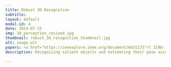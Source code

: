 ```yaml
---
title: Robust 3D Recognition
subtitle:
layout: default
modal-id: 4
date: 2014-07-15
img: 3d_perception_resized.jpg
thumbnail: robust_3d_recognition_thumbnail.jpg
alt: image-alt
papers: <a href="https://ieeexplore.ieee.org/document/6631173">[ ICRA-13 ]</a>, <a href="http://digitallibrary.usc.edu/cdm/compoundobject/collection/p15799coll89/id/78585/rec/4" target="_blank">[ Thesis Chapter 4 ]</a>, <a href="https://link.springer.com/chapter/10.1007/978-3-030-01270-0_16">[ ECCV 18 ]</a>, <a href="https://ieeexplore.ieee.org/document/7780459">[ ResNet ]</a>
description: Recognizing salient objects and estimating their pose accurately, can tremendously benefit autonomous robots in modeling their environment. Such semantic parsing is significant for scene understanding. The output of the scene understanding, in turn can act as input for systems performing Active Perception, Interactive Perception, SLAM (Simultaneous Localization and Mapping), Manipulation or Visual Navigation. </br> The current state-of-the-art in 3D recognition systems can perform inference using both texture and depth information. The open challenges in this domain still lie in recognizing relevant objects under heavy occlusion and clutter, apart from having to deal with noise in sensing. I spent a large part of my academic career researching 3D object recognition under heavy clutter and occlusion from sensory data that provides both texture and depth information. This allowed the recognition system to also be robust to sensing noise and variations in lighting. These 3D recognition systems were developed to service indoor mobile manipulators. More recently, I have focused on extending these approaches to classes of objects where the interclass variations are either not pronounced or the environments have very uniform texture.

---
```

